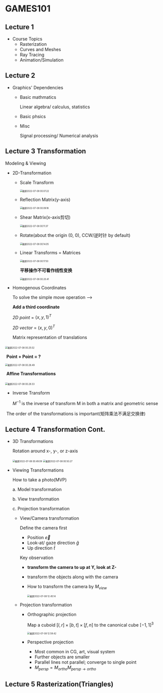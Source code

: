 # GAMES101

## Lecture 1

- Course Topics
  - Rasterization
  - Curves and Meshes
  - Ray Tracing
  - Animation/Simulation

## Lecture 2

- Graphics' Dependencies

  - Basic mathmatics

    Linear algebra/ calculus, statistics

  - Basic phsics

  - Misc

    Signal processing/ Numerical analysis

## Lecture 3 Transformation

Modeling & Viewing

- 2D-Transformation

  - Scale Transform

    <img src="/Users/xmtx/Library/Application Support/typora-user-images/截屏2022-07-08 00.07.22.png" alt="截屏2022-07-08 00.07.22" style="zoom:50%;" />

  - Reflection Matrix(y-axis)

    <img src="/Users/xmtx/Library/Application Support/typora-user-images/截屏2022-07-08 00.09.16.png" alt="截屏2022-07-08 00.09.16" style="zoom:50%;" />

  - Shear Matrix(x-axis剪切)

    <img src="/Users/xmtx/Library/Application Support/typora-user-images/截屏2022-07-08 00.11.37.png" alt="截屏2022-07-08 00.11.37" style="zoom:50%;" />

  - Rotate(about the origin (0, 0), CCW/逆时针 by default)

    <img src="/Users/xmtx/Library/Application Support/typora-user-images/截屏2022-07-08 00.14.05.png" alt="截屏2022-07-08 00.14.05" style="zoom:50%;" />

  - Linear Transforms = Matrices

    <img src="/Users/xmtx/Library/Application Support/typora-user-images/截屏2022-07-08 00.17.53.png" alt="截屏2022-07-08 00.17.53" style="zoom:50%;" />

    **平移操作不可看作线性变换**

    <img src="/Users/xmtx/Library/Application Support/typora-user-images/截屏2022-07-08 00.20.41.png" alt="截屏2022-07-08 00.20.41" style="zoom:50%;" />

- Homogenous Coordinates

  To solve the simple move operation -->

  **Add a third coordinate**

  *2D point* = $(x, y, 1)^T$

  *2D vector* = $(x, y, 0)^T$

  Matrix representation of translations

​		<img src="/Users/xmtx/Library/Application Support/typora-user-images/截屏2022-07-08 00.25.02.png" alt="截屏2022-07-08 00.25.02" style="zoom:50%;" />

​		**Point + Point = ?**

<img src="/Users/xmtx/Library/Application Support/typora-user-images/截屏2022-07-08 00.26.49.png" alt="截屏2022-07-08 00.26.49" style="zoom:50%;" />

​		**Affine Transformations**	

​		<img src="/Users/xmtx/Library/Application Support/typora-user-images/截屏2022-07-08 00.28.33.png" alt="截屏2022-07-08 00.28.33" style="zoom:50%;" />

- Inverse Transform

  $M^{-1}$ is the inverse of transform M in both a matrix and geometric sense

​		The order of the transformations is important(矩阵乘法不满足交换律) 

## Lecture 4 Transformation Cont.

- 3D Transformations

  Rotation around x-, y-, or z-axis

  <img src="/Users/xmtx/Library/Application Support/typora-user-images/截屏2022-07-08 00.49.09.png" alt="截屏2022-07-08 00.49.09" style="zoom:50%;" />

  <img src="/Users/xmtx/Library/Application Support/typora-user-images/截屏2022-07-08 00.50.27.png" alt="截屏2022-07-08 00.50.27" style="zoom:50%;" />

- Viewing Transformations

  How to take a photo(MVP)
  
  a. Model transformation
  
  b. View transformation
  
  c. Projection transformation
  
  - View/Camera transformation
  
    Define the camera first
  
    - Position $\vec{e}$
    - Look-at/ gaze direction $\hat{g}$
    - Up direction $\hat{t}$
  
    Key observation
  
    - **transform the camera to up at Y, look at Z-**
  
    - transform the objects along with the camera
  
    - How to transform the camera by $M_{view}$
  
      <img src="/Users/xmtx/Library/Application Support/typora-user-images/截屏2022-07-08 12.45.14.png" alt="截屏2022-07-08 12.45.14" style="zoom:50%;" />
  
  - Projection transformation
    - Orthographic projection
    
      Map a cuboid $[l, r]\times[b,t]\times[f,n]$ to the canonical cube $[-1,1]^3$
    
      <img src="/Users/xmtx/Library/Application Support/typora-user-images/截屏2022-07-08 12.59.42.png" alt="截屏2022-07-08 12.59.42" style="zoom:50%;" />
    
    - Perspective projection
    
      - Most common in CG, art, visual system
      - Further objects are smaller
      - Parallel lines not parallel; converge to single point
      - $M_{persp} = M_{ortho}M_{persp\to ortho}$

## Lecture 5 Rasterization(Triangles)